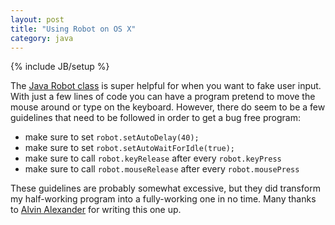 ```yaml
---
layout: post
title: "Using Robot on OS X"
category: java
---
```

{% include JB/setup %}

The [Java Robot class](http://docs.oracle.com/javase/7/docs/api/java/awt/Robot.html) is super helpful for when you want to fake user input. With just a few lines of code you can have a program pretend to move the mouse around or type on the keyboard. However, there do seem to be a few guidelines that need to be followed in order to get a bug free program:

- make sure to set `robot.setAutoDelay(40);`
- make sure to set `robot.setAutoWaitForIdle(true);`
- make sure to call `robot.keyRelease` after every `robot.keyPress`
- make sure to call `robot.mouseRelease` after every `robot.mousePress`

These guidelines are probably somewhat excessive, but they did transform my half-working program into a fully-working one in no time. Many thanks to [Alvin Alexander](http://alvinalexander.com/java/java-robot-class-example-mouse-keystroke) for writing this one up.

